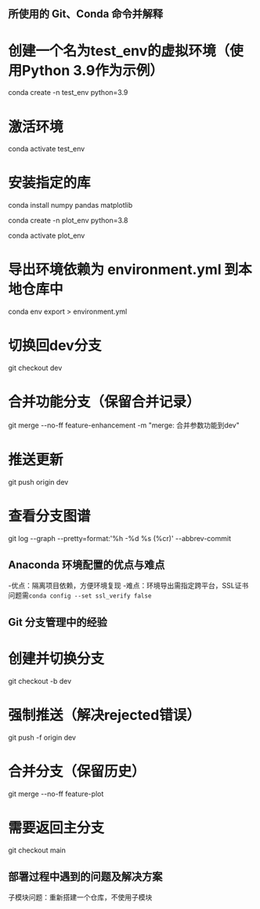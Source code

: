 ## 所使用的 Git、Conda 命令并解释
# 创建一个名为test_env的虚拟环境（使用Python 3.9作为示例）
conda create -n test_env python=3.9

# 激活环境
conda activate test_env

# 安装指定的库
conda install numpy pandas matplotlib

conda create -n plot_env python=3.8

conda activate plot_env

# 导出环境依赖为 environment.yml 到本地仓库中
conda env export > environment.yml

# 切换回dev分支
git checkout dev

# 合并功能分支（保留合并记录）
git merge --no-ff feature-enhancement -m "merge: 合并参数功能到dev"

# 推送更新
git push origin dev

# 查看分支图谱
git log --graph --pretty=format:'%h -%d %s (%cr)' --abbrev-commit

## Anaconda 环境配置的优点与难点
-优点：隔离项目依赖，方便环境复现
-难点：环境导出需指定跨平台，SSL证书问题需`conda config --set ssl_verify false`

## Git 分支管理中的经验
# 创建并切换分支
   git checkout -b dev
# 强制推送（解决rejected错误）
   git push -f origin dev
# 合并分支（保留历史）
   git merge --no-ff feature-plot
# 需要返回主分支
   git checkout main

## 部署过程中遇到的问题及解决方案
子模块问题：重新搭建一个仓库，不使用子模块
